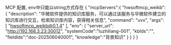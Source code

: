 MCP 配置, env中只能以string方式存在
{
    "mcpServers":{
        "hwsoftmcp_weikb":{
            "description": "华微软件提供的知识库服务，可以通过该服务与华微软件建立的知识库进行交互，检索知识库内容，获得相关信息",
            "command": "uvx",
            "args": [
                "hwsoftmcp_weikb@0.1.4"
            ],
            "env": {
                "server_url": "http://192.168.3.23:30012",
                "systemCode":"luzhiliang-001",
                "kbIds":"",
                "fieldIds":"doc-202506040001",
                "knowledge":"背景知识"
            }
        }
    }
}